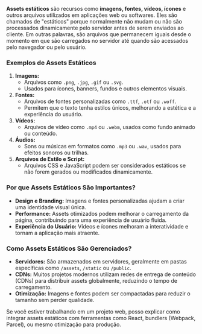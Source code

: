 **Assets estáticos** são recursos como **imagens, fontes, vídeos, ícones** e outros arquivos utilizados em aplicações web ou softwares. Eles são chamados de "estáticos" porque normalmente não mudam ou não são processados dinamicamente pelo servidor antes de serem enviados ao cliente. Em outras palavras, são arquivos que permanecem iguais desde o momento em que são carregados no servidor até quando são acessados pelo navegador ou pelo usuário.

### **Exemplos de Assets Estáticos**

1. **Imagens:**
    - Arquivos como `.png`, `.jpg`, `.gif` ou `.svg`.
    - Usados para ícones, banners, fundos e outros elementos visuais.
2. **Fontes:**
    - Arquivos de fontes personalizadas como `.ttf`, `.otf` ou `.woff`.
    - Permitem que o texto tenha estilos únicos, melhorando a estética e a experiência do usuário.
3. **Vídeos:**
    - Arquivos de vídeo como `.mp4` ou `.webm`, usados como fundo animado ou conteúdo.
4. **Áudios:**
    - Sons ou músicas em formatos como `.mp3` ou `.wav`, usados para efeitos sonoros ou trilhas.
5. **Arquivos de Estilo e Script:**
    - Arquivos CSS e JavaScript podem ser considerados estáticos se não forem gerados ou modificados dinamicamente.

### **Por que Assets Estáticos São Importantes?**

- **Design e Branding:** Imagens e fontes personalizadas ajudam a criar uma identidade visual única.
- **Performance:** Assets otimizados podem melhorar o carregamento da página, contribuindo para uma experiência de usuário fluida.
- **Experiência do Usuário:** Vídeos e ícones melhoram a interatividade e tornam a aplicação mais atraente.

### **Como Assets Estáticos São Gerenciados?**

- **Servidores:** São armazenados em servidores, geralmente em pastas específicas como `/assets`, `/static` ou `/public`.
- **CDNs:** Muitos projetos modernos utilizam redes de entrega de conteúdo (CDNs) para distribuir assets globalmente, reduzindo o tempo de carregamento.
- **Otimização:** Imagens e fontes podem ser compactadas para reduzir o tamanho sem perder qualidade.

Se você estiver trabalhando em um projeto web, posso explicar como integrar assets estáticos com ferramentas como React, bundlers (Webpack, Parcel), ou mesmo otimização para produção.


